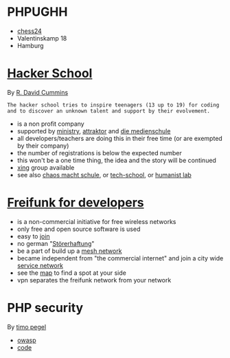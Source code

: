 # PHPUGHH

* [chess24](https://chess24.com)
* Valentinskamp 18
* Hamburg

# [Hacker School](http://hacker-school.de)

By [R. David Cummins](https://www.xing.com/profile/RDavid_Cummins)

    The hacker school tries to inspire teenagers (13 up to 19) for coding and to discover an unknown talent and support by their evolvement.

* is a non profit company
* supported by [ministry](http://ministry.de/impressum/), [attraktor](http://blog.attraktor.org/) and [die medienschule](http://www.medienschule-hamburg.de/)
* all developers/teachers are doing this in their free time (or are exempted by their company)
* the number of registrations is below the expected number
* this won't be a one time thing, the idea and the story will be continued
* [xing](https://xing.de) group available
* see also [chaos macht schule](https://www.ccc.de/schule), or [tech-school](http://tech-school.org/), or [humanist lab](http://humanistlab.com/)

# [Freifunk for developers](http://freifunk.net)

* is a non-commercial initiative for free wireless networks
* only free and open source software is used
* easy to [join](http://freifunk.net/en/how-to-join)
* no german "[Störerhaftung](https://netzpolitik.org/2012/gerichtsurteil-erlaubt-anonyme-nutzung-offener-wlans/)"
* be a part of build up a [mesh network](http://en.wikipedia.org/wiki/Mesh_network)
* became independent from "the commercial internet" and join a city wide [service network](http://hamburg.freifunk.net/wo-wird-gefunkt#Dienste)
* see the [map](http://graph,hamburg.freifunk.net) to find a spot at your side
* vpn separates the freifunk network from your network

# PHP security

By [timo pegel](http://www.timo-pagel.de/index.php/studium/bachelorarbeit/)

* [owasp](https://www.owasp.org/index.php/Main_Page)
* [code](https://bitbucket.org/tpagel/php-security-training-system)
